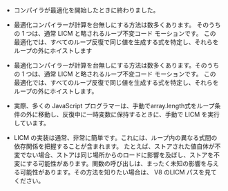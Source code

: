 - コンパイラが最適化を開始したときに終わりました。
- 最適化コンパイラーが計算を台無しにする方法は数多くあります。
  そのうちの 1 つは、通常 LICM と略されるループ不変コード モーションです。
  この最適化では、すべてのループ反復で同じ値を生成する式を特定し、それらをループの外にホイストします

- 最適化コンパイラーが計算を台無しにする方法は数多くあります。そのうちの 1 つは、通常 LICM と略されるループ不変コード モーションです。
  この最適化では、すべてのループ反復で同じ値を生成する式を特定し、それらをループの外にホイストします。
- 実際、多くの JavaScript プログラマーは、手動でarray.length式をループ条件の外に移動し、反復中に一時変数に保持するときに、手動で LICM を実行しています。
- LICM の実装は通常、非常に簡単です。これには、ループ内の異なる式間の依存関係を把握することが含まれます。
  たとえば、ストアされた値自体が不変でない場合、ストアは同じ場所からのロードに影響を及ぼし、ストアを不変にする可能性があります。関数の呼び出しは、まったく未知の影響を与える可能性があります。その方法を知りたい場合は、 V8 のLICM パスを見てください。
